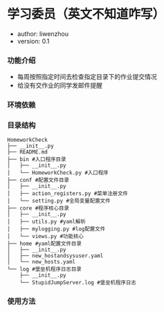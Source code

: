 学习委员（英文不知道咋写）
===


* author: liwenzhou
* version: 0.1



### 功能介绍
* 每周按照指定时间去检查指定目录下的作业提交情况
* 给没有交作业的同学发邮件提醒

### 环境依赖


### 目录结构
    HomeworkCheck
    ├── __init__.py
    ├── README.md
    ├── bin #入口程序目录
    │   ├── __init__.py
    │   └── HomeworkCheck.py #入口程序
    ├── conf #配置文件目录
    │   ├── __init__.py
    │   ├── action_registers.py #菜单注册文件
    │   └── setting.py #全局变量配置文件
    ├── core #程序核心目录
    │   ├── __init__.py
    │   ├── utils.py #yaml解析
    │   ├── mylogging.py #log配置文件
    │   └── views.py #功能核心
    ├── home #yaml配置文件目录
    │   ├── __init__.py
    │   ├── new_hostandsysuser.yaml
    │   └── new_hosts.yaml
    └── log #堡垒机程序日志目录
        ├── __init__.py
        └── StupidJumpServer.log #堡垒机程序日志


### 使用方法


